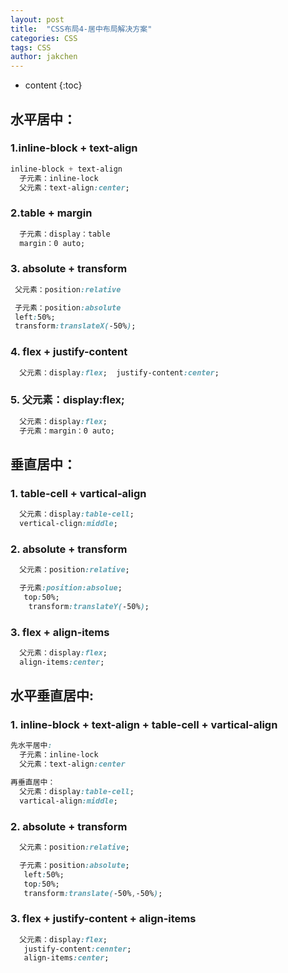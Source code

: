 ```yaml
---
layout: post
title:  "CSS布局4-居中布局解决方案"
categories: CSS
tags: CSS
author: jakchen
---
```

* content
{:toc}

## 水平居中：
### 1.inline-block + text-align
```css
inline-block + text-align
  子元素：inline-lock
  父元素：text-align:center;
```




### 2.table + margin
```css
  子元素：display：table
  margin：0 auto;
```

### 3. absolute + transform
```css
 父元素：position:relative

 子元素：position:absolute
 left:50%;
 transform:translateX(-50%);
```

### 4. flex + justify-content
```css
  父元素：display:flex;  justify-content:center;
```

### 5. 父元素：display:flex;
```css
  父元素：display:flex;
  子元素：margin：0 auto;
```

## 垂直居中：
### 1. table-cell + vartical-align
```css
  父元素：display:table-cell;
  vertical-clign:middle;
```

### 2. absolute + transform
```css
  父元素：position:relative;

  子元素:position:absolue;
   top:50%;
    transform:translateY(-50%);
```

### 3. flex + align-items
```css
  父元素：display:flex;
  align-items:center;
```

## 水平垂直居中:
### 1. inline-block + text-align + table-cell + vartical-align
```css
先水平居中:
  子元素：inline-lock
  父元素：text-align:center

再垂直居中：
  父元素：display:table-cell;
  vartical-align:middle;
```

### 2. absolute + transform
```css
  父元素：position:relative;

  子元素：position:absolute;
   left:50%;
   top:50%;
   transform:translate(-50%,-50%);
```

### 3. flex + justify-content + align-items
```css
  父元素：display:flex;
   justify-content:cennter;
   align-items:center;
```
